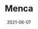 ---
title: Menca
description:
image: menca-jekyll.jpg
preview: https://jekyllthemes.io/theme/menca-blog-jekyll-theme
date: 2021-06-07
---